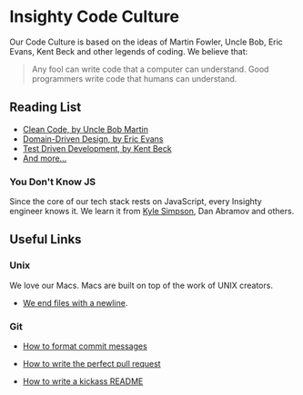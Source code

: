 # Insighty Code Culture
Our Code Culture is based on the ideas of Martin Fowler, Uncle Bob, Eric Evans, Kent Beck and other legends of coding. We believe that:
>Any fool can write code that a computer can understand. Good programmers write code that humans can understand.

## Reading List

* [Clean Code, by Uncle Bob Martin](https://www.goodreads.com/book/show/3735293-clean-code)
* [Domain-Driven Design, by Eric Evans](https://www.goodreads.com/book/show/179133.Domain_Driven_Design)
* [Test Driven Development, by Kent Beck](https://www.goodreads.com/book/show/387190.Test_Driven_Development)
* [And more...](https://www.goodreads.com/review/list/25699884-alex?shelf=insighty-engineering)

### You Don't Know JS
Since the core of our tech stack rests on JavaScript, every Insighty engineer knows it. We learn it from [Kyle Simpson](https://github.com/getify/You-Dont-Know-JS), Dan Abramov and others.

## Useful Links

### Unix
We love our Macs. Macs are built on top of the work of UNIX creators.

* [We end files with a newline](https://stackoverflow.com/questions/729692/why-should-text-files-end-with-a-newline).

### Git

* [How to format commit messages](https://chris.beams.io/posts/git-commit/)

* [How to write the perfect pull request](https://blog.github.com/2015-01-21-how-to-write-the-perfect-pull-request/)

* [How to write a kickass README](https://medium.com/@meakaakka/a-beginners-guide-to-writing-a-kickass-readme-7ac01da88ab3)
